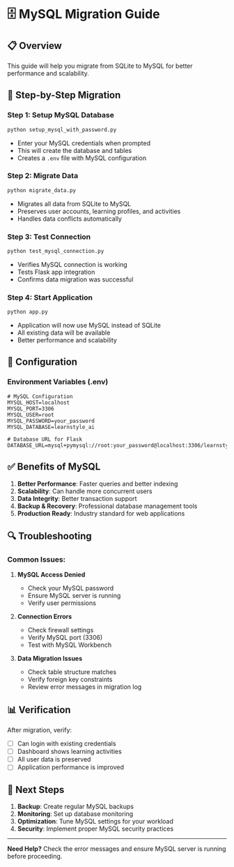 # 🗄️ MySQL Migration Guide

## 📋 Overview
This guide will help you migrate from SQLite to MySQL for better performance and scalability.

## 🚀 Step-by-Step Migration

### Step 1: Setup MySQL Database
```bash
python setup_mysql_with_password.py
```
- Enter your MySQL credentials when prompted
- This will create the database and tables
- Creates a `.env` file with MySQL configuration

### Step 2: Migrate Data
```bash
python migrate_data.py
```
- Migrates all data from SQLite to MySQL
- Preserves user accounts, learning profiles, and activities
- Handles data conflicts automatically

### Step 3: Test Connection
```bash
python test_mysql_connection.py
```
- Verifies MySQL connection is working
- Tests Flask app integration
- Confirms data migration was successful

### Step 4: Start Application
```bash
python app.py
```
- Application will now use MySQL instead of SQLite
- All existing data will be available
- Better performance and scalability

## 🔧 Configuration

### Environment Variables (.env)
```env
# MySQL Configuration
MYSQL_HOST=localhost
MYSQL_PORT=3306
MYSQL_USER=root
MYSQL_PASSWORD=your_password
MYSQL_DATABASE=learnstyle_ai

# Database URL for Flask
DATABASE_URL=mysql+pymysql://root:your_password@localhost:3306/learnstyle_ai
```

## ✅ Benefits of MySQL

1. **Better Performance**: Faster queries and better indexing
2. **Scalability**: Can handle more concurrent users
3. **Data Integrity**: Better transaction support
4. **Backup & Recovery**: Professional database management tools
5. **Production Ready**: Industry standard for web applications

## 🔍 Troubleshooting

### Common Issues:

1. **MySQL Access Denied**
   - Check your MySQL password
   - Ensure MySQL server is running
   - Verify user permissions

2. **Connection Errors**
   - Check firewall settings
   - Verify MySQL port (3306)
   - Test with MySQL Workbench

3. **Data Migration Issues**
   - Check table structure matches
   - Verify foreign key constraints
   - Review error messages in migration log

## 📊 Verification

After migration, verify:
- [ ] Can login with existing credentials
- [ ] Dashboard shows learning activities
- [ ] All user data is preserved
- [ ] Application performance is improved

## 🎯 Next Steps

1. **Backup**: Create regular MySQL backups
2. **Monitoring**: Set up database monitoring
3. **Optimization**: Tune MySQL settings for your workload
4. **Security**: Implement proper MySQL security practices

---

**Need Help?** Check the error messages and ensure MySQL server is running before proceeding.
